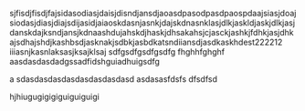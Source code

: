 sjfisdjfisdjfajsidasodiasjdaisjdisndjansdjaoasdpasodpasdpaospdaajsiasjdoajsiodasjdiasjdiajsdijasidjaiaoskdasnjasnkjdajskdnasnklasjdlkjaskldjaskjdlkjasjdanskdajksndjansjkdnaashdujahskdjhaskjdhsakahsjcjasckjashkjfdhkjasjdhkajsdhajshdjkashbsdjasknakjsdbkjasbdkatsndiiansdjasdkaskhdest222212
iiiasnjkasnlaksasjksajklsaj
sdfgsdfgsdfgsdfg
fhghhfghghf
aasdasdasdadgssadfidshguiadhuigsdfg

a
sdasdasdasdasdasdasdasdasd
asdasasfdsfs
dfsdfsd


hjhiugugigigiguiguiguigi
